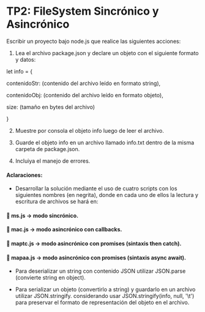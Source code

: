 # TP2: FileSystem Sincrónico y Asincrónico

Escribir un proyecto bajo node.js que realice las siguientes acciones:
1) Lea el archivo package.json y declare un objeto con el siguiente formato y datos:

let info = {

contenidoStr: (contenido del archivo leído en formato string),

contenidoObj: (contenido del archivo leído en formato objeto),

size: (tamaño en bytes del archivo)

}

2) Muestre por consola el objeto info luego de leer el archivo.

3) Guarde el objeto info en un archivo llamado info.txt dentro de la misma carpeta de
package.json.

4) Incluiya el manejo de errores.

#### Aclaraciones:

- Desarrollar la solución mediante el uso de cuatro scripts con los siguientes nombres (en
negrita), donde en cada uno de ellos la lectura y escritura de archivos se hará en:

####  ms.js → modo sincrónico.

####  mac.js → modo asincrónico con callbacks.

####  maptc.js → modo asincrónico con promises (sintaxis then catch).

####  mapaa.js → modo asincrónico con promises (sintaxis async await).


- Para deserializar un string con contenido JSON utilizar JSON.parse (convierte string en
object).


- Para serializar un objeto (convertirlo a string) y guardarlo en un archivo utilizar
JSON.stringify. considerando usar JSON.stringify(info, null, '\t') para preservar el formato de
representación del objeto en el archivo.
